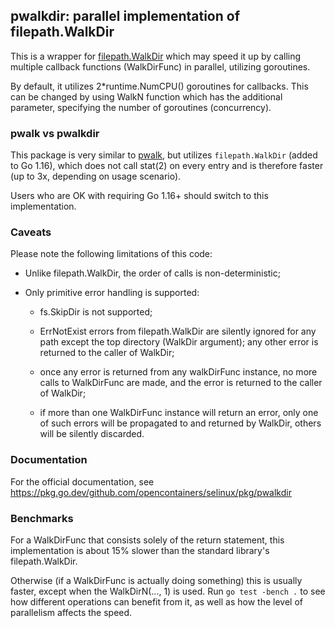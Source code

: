 ## pwalkdir: parallel implementation of filepath.WalkDir

This is a wrapper for [filepath.WalkDir](https://pkg.go.dev/path/filepath#WalkDir)
which may speed it up by calling multiple callback functions (WalkDirFunc)
in parallel, utilizing goroutines.

By default, it utilizes 2\*runtime.NumCPU() goroutines for callbacks.
This can be changed by using WalkN function which has the additional
parameter, specifying the number of goroutines (concurrency).

### pwalk vs pwalkdir

This package is very similar to
[pwalk](https://pkg.go.dev/github.com/opencontainers/selinux/pkg/pwalkdir),
but utilizes `filepath.WalkDir` (added to Go 1.16), which does not call stat(2)
on every entry and is therefore faster (up to 3x, depending on usage scenario).

Users who are OK with requiring Go 1.16+ should switch to this
implementation.

### Caveats

Please note the following limitations of this code:

* Unlike filepath.WalkDir, the order of calls is non-deterministic;

* Only primitive error handling is supported:

  * fs.SkipDir is not supported;

  * ErrNotExist errors from filepath.WalkDir are silently ignored for any path
    except the top directory (WalkDir argument); any other error is returned to
    the caller of WalkDir;

  * once any error is returned from any walkDirFunc instance, no more calls
    to WalkDirFunc are made, and the error is returned to the caller of WalkDir;

  * if more than one WalkDirFunc instance will return an error, only one
    of such errors will be propagated to and returned by WalkDir, others
    will be silently discarded.

### Documentation

For the official documentation, see
https://pkg.go.dev/github.com/opencontainers/selinux/pkg/pwalkdir

### Benchmarks

For a WalkDirFunc that consists solely of the return statement, this
implementation is about 15% slower than the standard library's
filepath.WalkDir.

Otherwise (if a WalkDirFunc is actually doing something) this is usually
faster, except when the WalkDirN(..., 1) is used. Run `go test -bench .`
to see how different operations can benefit from it, as well as how the
level of parallelism affects the speed.
